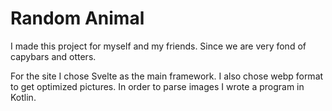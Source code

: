 # Random Animal

I made this project for myself and my friends. Since we are very fond of capybars and otters.

For the site I chose Svelte as the main framework. I also chose webp format to get optimized pictures. In order to parse images I wrote a program in Kotlin.